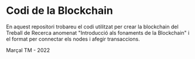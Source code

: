 # Codi de la Blockchain
En aquest repositori trobareu el codi utilitzat per crear la blockchain del Treball de Recerca anomenat "Introducció als fonaments de la Blockchain" i el format per connectar els nodes i afegir transaccions. 


Marçal TM - 2022
